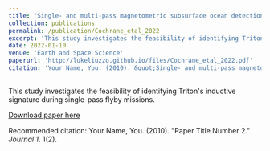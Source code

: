 ```yaml
---
title: "Single- and multi-pass magnetometric subsurface ocean detection and characterization in icy worlds using principal component analysis:\ Application to Triton"
collection: publications
permalink: /publication/Cochrane_etal_2022
excerpt: 'This study investigates the feasibility of identifying Triton's inductive signature during single-pass flyby missions.'
date: 2022-01-10
venue: 'Earth and Space Science'
paperurl: 'http://lukeliuzzo.github.io/files/Cochrane_etal_2022.pdf'
citation: 'Your Name, You. (2010). &quot;Single- and multi-pass magnetometric subsurface ocean detection and characterization in icy worlds using principal component analysis:\ Application to Triton.&quot; <i>Earth and Space Science, in press</i>.'
---
```

This study investigates the feasibility of identifying Triton's inductive signature during single-pass flyby missions.

[Download paper here](http://lukeliuzzo.github.io/files/Cochrane_etal_2022.pdf)

Recommended citation: Your Name, You. (2010). "Paper Title Number 2." <i>Journal 1</i>. 1(2).
